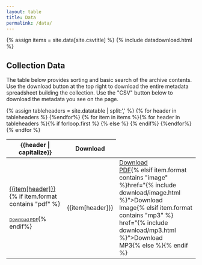 ```yaml
---
layout: table
title: Data
permalink: /data/
---
```

{% assign items = site.data[site.csvtitle] %}
{% include datadownload.html %}
<!-- currently downloaded version of datatables is bundled with bootstrap and responsive and csv download extensions -->
<style>.description{min-width:400px;"}</style>
## Collection Data 

The table below provides sorting and basic search of the archive contents. Use the download button at the top right to download the entire metadata spreadsheet building the collection. Use the "CSV" button below to download the metadata you see on the page.  
<table id="item-table">
    <thead>
        <tr>
        {% assign tableheaders = site.datatable | split:',' %}
        {% for header in tableheaders %}
            <th class="{{header}}">{{header | capitalize}}</th>
          {%endfor%}
          <th>Download</th>
        </tr>
    </thead>
    <tbody>{% for item in items %}<tr>{% for header in tableheaders %}{% if forloop.first %}<td><a href="{% include item-link.html %}" target="_blank" title="link to item">{{item[header]}}</a>{% if item.format contains "pdf" %}<br/><br/><a target="_blank" href="{% include download/pdf.html %}" style="font-size:11px;">Download PDF</a>{% endif%}</td>
         {% else %}
            <td class="{{header}}">{{item[header]}}</td>
            {% endif%}
          {%endfor%}
        <td><a class="btn btn-secondary btn-sm" target="_blank" {% if item.format contains "pdf" %} href="{% include download/pdf.html %}">Download<br/>PDF</a>{% elsif item.format contains "image" %}href="{% include download/image.html %}">Download<br/>Image</a>{% elsif item.format contains "mp3" %} href="{% include download/mp3.html %}">Download<br/>MP3</a>{% else %}{% endif %}
     </td>
        </tr>
{% endfor %}
    </tbody>
</table>
